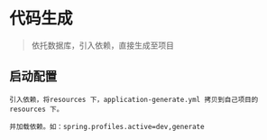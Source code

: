 # 代码生成
> 依托数据库，引入依赖，直接生成至项目

## 启动配置
```
引入依赖，将resources 下，application-generate.yml 拷贝到自己项目的resources 下。

并加载依赖。如：spring.profiles.active=dev,generate

```



